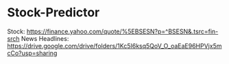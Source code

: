 # Stock-Predictor

Stock: https://finance.yahoo.com/quote/%5EBSESN?p=^BSESN&.tsrc=fin-srch
News Headlines: https://drive.google.com/drive/folders/1Kc5I6ksq5QoV_O_oaEaE96HPVjx5mcCo?usp=sharing

